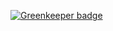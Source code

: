 

[![Greenkeeper badge](https://badges.greenkeeper.io/kuldeepkeshwar/advanced-react-component-patterns.svg)](https://greenkeeper.io/)